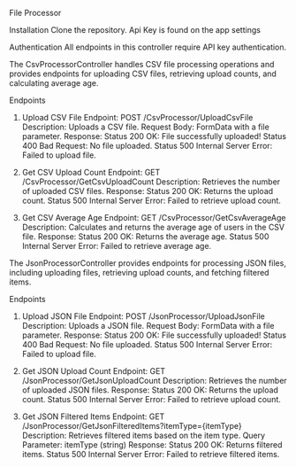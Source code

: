 File Processor

Installation
Clone the repository.
Api Key is found on the app settings

Authentication
All endpoints in this controller require API key authentication.

The CsvProcessorController handles CSV file processing operations and provides endpoints for uploading CSV files, retrieving upload counts, and calculating average age.

Endpoints
1. Upload CSV File
Endpoint: POST /CsvProcessor/UploadCsvFile
Description: Uploads a CSV file.
Request Body: FormData with a file parameter.
Response:
Status 200 OK: File successfully uploaded!
Status 400 Bad Request: No file uploaded.
Status 500 Internal Server Error: Failed to upload file.

2. Get CSV Upload Count
Endpoint: GET /CsvProcessor/GetCsvUploadCount
Description: Retrieves the number of uploaded CSV files.
Response:
Status 200 OK: Returns the upload count.
Status 500 Internal Server Error: Failed to retrieve upload count.

3. Get CSV Average Age
Endpoint: GET /CsvProcessor/GetCsvAverageAge
Description: Calculates and returns the average age of users in the CSV file.
Response:
Status 200 OK: Returns the average age.
Status 500 Internal Server Error: Failed to retrieve average age.


The JsonProcessorController provides endpoints for processing JSON files, including uploading files, retrieving upload counts, and fetching filtered items.

Endpoints
1. Upload JSON File
Endpoint: POST /JsonProcessor/UploadJsonFile
Description: Uploads a JSON file.
Request Body: FormData with a file parameter.
Response:
Status 200 OK: File successfully uploaded!
Status 400 Bad Request: No file uploaded.
Status 500 Internal Server Error: Failed to upload file.

2. Get JSON Upload Count
Endpoint: GET /JsonProcessor/GetJsonUploadCount
Description: Retrieves the number of uploaded JSON files.
Response:
Status 200 OK: Returns the upload count.
Status 500 Internal Server Error: Failed to retrieve upload count.

3. Get JSON Filtered Items
Endpoint: GET /JsonProcessor/GetJsonFilteredItems?itemType={itemType}
Description: Retrieves filtered items based on the item type.
Query Parameter: itemType (string)
Response:
Status 200 OK: Returns filtered items.
Status 500 Internal Server Error: Failed to retrieve filtered items.
